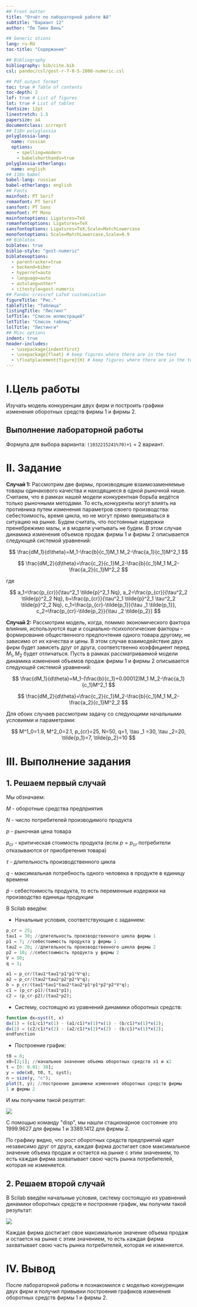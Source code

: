 ```yaml
---
## Front matter
title: "Отчёт по лабораторной работе №8"
subtitle: "Вариант 12"
author: "Ле Тиен Винь"

## Generic otions
lang: ru-RU
toc-title: "Содержание"

## Bibliography
bibliography: bib/cite.bib
csl: pandoc/csl/gost-r-7-0-5-2008-numeric.csl

## Pdf output format
toc: true # Table of contents
toc-depth: 2
lof: true # List of figures
lot: true # List of tables
fontsize: 12pt
linestretch: 1.5
papersize: a4
documentclass: scrreprt
## I18n polyglossia
polyglossia-lang:
  name: russian
  options:
	- spelling=modern
	- babelshorthands=true
polyglossia-otherlangs:
  name: english
## I18n babel
babel-lang: russian
babel-otherlangs: english
## Fonts
mainfont: PT Serif
romanfont: PT Serif
sansfont: PT Sans
monofont: PT Mono
mainfontoptions: Ligatures=TeX
romanfontoptions: Ligatures=TeX
sansfontoptions: Ligatures=TeX,Scale=MatchLowercase
monofontoptions: Scale=MatchLowercase,Scale=0.9
## Biblatex
biblatex: true
biblio-style: "gost-numeric"
biblatexoptions:
  - parentracker=true
  - backend=biber
  - hyperref=auto
  - language=auto
  - autolang=other*
  - citestyle=gost-numeric
## Pandoc-crossref LaTeX customization
figureTitle: "Рис."
tableTitle: "Таблица"
listingTitle: "Листинг"
lofTitle: "Список иллюстраций"
lotTitle: "Список таблиц"
lolTitle: "Листинги"
## Misc options
indent: true
header-includes:
  - \usepackage{indentfirst}
  - \usepackage{float} # keep figures where there are in the text
  - \floatplacement{figure}{H} # keep figures where there are in the text
---
```


# I.Цель работы
Изучать модель конкуренции двух фирм и построить графики изменения оборотных средств фирмы 1 и фирмы 2.

## Выполнение лабораторной работы

Формула для выбора варианта: `(1032215241%70)+1` = 2 вариант.

# II. Задание

**Случай 1:** Рассмотрим две фирмы, производящие взаимозаменяемые товары одинакового качества и находящиеся в одной рыночной нише. Считаем, что в рамках нашей модели конкурентная борьба ведётся только рыночными методами. То есть,конкуренты могут влиять на противника путем изменения параметров своего производства: себестоимость, время цикла, но не могут прямо вмешиваться в ситуацию на рынке. Будем считать, что постоянные издержки пренебрежимо малы, и в модели учитывать не будем. В этом случае динамика изменения объемов продаж фирмы 1 и фирмы 2 описывается следующей системой уравнений:

$$
\frac{dM_1}{d\theta}=M_1-\frac{b}{c_1}M_1 M_2-\frac{a_1}{c_1}M^2_1
$$

$$
\frac{dM_2}{d\theta}=\frac{c_2}{c_1}M_2-\frac{b}{c_1}M_1 M_2-\frac{a_2}{c_1}M^2_2
$$

где

$$
a_1=\frac{p_{cr}}{\tau^2_1 \tilde{p}^2_1 Nq}, a_2=\frac{p_{cr}}{\tau^2_2 \tilde{p}^2_2 Nq}, b=\frac{p_{cr}}{\tau^2_1 \tilde{p}^2_1 \tau^2_2 \tilde{p}^2_2 Nq}, c_1=\frac{p_{cr}-\tilde{p_1}}{\tau _1 \tilde{p_1}}, c_2=\frac{p_{cr}-\tilde{p_2}}{\tau _2 \tilde{p_2}}
$$

**Случай 2:** Рассмотрим модель, когда, помимо экономического фактора влияния, используются еще и социально-психологические факторы – формирование общественного предпочтения одного товара другому, не зависимо от их качества и цены. В этом случае взаимодействие двух фирм будет зависеть друг от друга, соответственно коэффициент перед $M_1,M_2$ будет отличаться. Пусть в рамках рассматриваемой модели динамика изменения объемов продаж фирмы 1 и фирмы 2 описывается следующей системой уравнений:

$$
\frac{dM_1}{d\theta}=M_1-(\frac{b}{c_1}+0.00012)M_1 M_2-\frac{a_1}{c_1}M^2_1
$$

$$
\frac{dM_2}{d\theta}=\frac{c_2}{c_1}M_2-\frac{b}{c_1}M_1 M_2-\frac{a_2}{c_1}M^2_2
$$

Для обоих случаев рассмотрим задачу со следующими начальными условиями и параметрами:

$$
M^1_0=1.9, M^2_0=2.1, p_{cr}=25, N=50, q=1, \tau _1 =30, \tau _2=20, \tilde{p_1}=7, \tilde{p_2}=10 
$$

# III. Выполнение задания

## 1. Решаем первый случай

Мы обзначаем:

$M$ - оборотные средства предприятия

$N$ - число потребителей производимого продукта

$p$ - рыночная цена товара

$p_{cr}$ - критическая стоимость продукта (если $p=p_{cr}$ потребители отказываются от приобретения товара)

$\tau$ - длительность производственного цикла

$q$ - максимальная потребность одного человека в продукте в единицу времени

$\tilde{p}$ - себестоимость продукта, то есть переменные издержки на производство единицы продукции

В Scilab введём:

* Начальные условия, соответствующие с заданием:

``` Julia
p_cr = 25;
tau1 = 30; //длительность производственного цикла фирмы 1
p1 = 7; //себестоимость продукта у фирмы 1
tau2 = 20; //длительность производственного цикла фирмы 2
p2 = 10; //себестоимость продукта у фирмы 2
V = 50;
q = 1;

a1 = p_cr/(tau1*tau1*p1*p1*V*q);
a2 = p_cr/(tau2*tau2*p2*p2*V*q);
b = p_cr/(tau1*tau1*tau2*tau2*p1*p1*p2*p2*V*q);
c1 = (p_cr-p1)/(tau1*p1);
c2 = (p_cr-p2)/(tau2*p2);
```

* Систему, состоящую из уравнений динамики оборотных средств:

``` Julia
function dx=syst(t, x)
dx(1) = (c1/c1)*x(1) - (a1/c1)*x(1)*x(1) - (b/c1)*x(1)*x(2);
dx(2) = (c2/c1)*x(2) - (a2/c1)*x(2)*x(2) - (b/c1)*x(1)*x(2);
endfunction
```

* Построение график:

``` Julia
t0 = 0;
x0=[2;1]; //начальное значение объема оборотных средств x1 и х2
t = [0: 0.01: 30];
y = ode(x0, t0, t, syst);
n = size(y, "c");
plot(t, y); //построение динамики изменения оборотных средств фирмы
1 и фирмы 2
```

И мы получаем такой резултат:

![](https://drive.google.com/uc?id=1C39XENaEygQivfLjfiK5o3bZ4HYUpZ2Q)

С помощью команду "disp", мы нашли стационарное состояние это 1999.9627 для фирмы 1 и 3389.1412 для фирмы 2.

По графику видно, что рост оборотных средств предприятий идет независимо друг от друга, каждая фирма достигает свое максимальное значение объема продаж и остается на рынке с этим значением, то есть каждая фирма захватывает свою часть рынка потребителей, которая не изменяется.


## 2. Решаем второй случай

В Scilab введём начальные условия, систему состоящую из уравнений динамики оборотных средств и построение график, мы получим такой результат:

![](https://drive.google.com/uc?id=1QdWbZp6B8afZsuntdkbHrYGJORtM2107)

Каждая фирма достигает свое максимальное значение объема продаж и остается на рынке с этим значением, то есть каждая фирма захватывает свою часть рынка потребителей, которая не изменяется.

# IV. Вывод

После лабораторной работы я познакомился с моделью конкуренции двух фирм и получил привывки построения графиков изменения оборотных средств фирмы 1 и фирмы 2.
